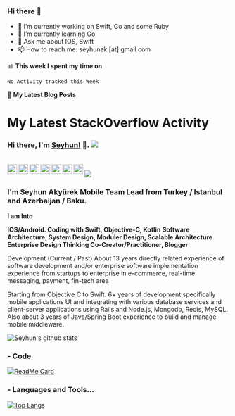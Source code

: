 ### Hi there 👋

- 🔭 I’m currently working on Swift, Go and some Ruby
- 🌱 I’m currently learning Go
- 💬 Ask me about IOS, Swift
- 📫 How to reach me: seyhunak [at] gmail com

📊 **This week I spent my time on**
<!--START_SECTION:waka-->
```text
No Activity tracked this Week
```
<!--END_SECTION:waka-->

📕 **My Latest Blog Posts**
<!-- BLOG-POST-LIST:START -->
<!-- BLOG-POST-LIST:END -->

# My Latest StackOverflow Activity
<!-- STACKOVERFLOW:START -->
<!-- STACKOVERFLOW:END -->

### Hi there, I'm [Seyhun!](https://seyhunak.codes) 👋. ![](https://pronoun.cyou/x/y?subject=He&object=Him&height=20)


<br/>
<a href="https://twitter.com/seyhunak">
  <img align="left" alt="Seyhun Akyürek| Twitter" width="22px" src="https://cdn.jsdelivr.net/npm/simple-icons@v3/icons/twitter.svg" />
</a>
<a href="https://www.linkedin.com/in/seyhunak/">
  <img align="left" alt="Linkedin" width="22px" src="https://cdn.jsdelivr.net/npm/simple-icons@v3/icons/linkedin.svg" />
</a>
<a href="https://t.me/seyhunak">
  <img align="left" alt="Telegram" width="22px" src="https://cdn.jsdelivr.net/npm/simple-icons@v3/icons/telegram.svg" />
</a>
<a href="https://www.instagram.com/seyhunak/">
  <img align="left" alt="Instagram" width="22px" src="https://cdn.jsdelivr.net/npm/simple-icons@v3/icons/instagram.svg" />
</a>
<a href="https://www.reddit.com/user/seyhunak">
  <img align="left" alt=" Reddit" width="22px" src="https://cdn.jsdelivr.net/npm/simple-icons@v3/icons/reddit.svg" />
</a>
<a href="https://leetcode.com/seyhunak/">
  <img align="left" alt="Leetcode" width="22px" src="https://cdn.jsdelivr.net/npm/simple-icons@v3/icons/leetcode.svg" />
</a>
<a href="https://www.codechef.com/users/seyhunak">
  <img align="left" alt=" Codechef" width="22px" src="https://cdn.jsdelivr.net/npm/simple-icons@v3/icons/codechef.svg" />
</a>

![](https://visitor-badge.glitch.me/badge?page_id=seyhunak.seyhunak)

### I'm Seyhun Akyürek Mobile Team Lead from Turkey / Istanbul and Azerbaijan / Baku.
**I am Into**

**IOS/Android. Coding with Swift, Objective-C, Kotlin**
**Software Architecture, System Design, Moduler Design, Scalable Architecture**
**Enterprise Design Thinking Co-Creator/Practitioner, Blogger**

Development (Current / Past)
About 13 years directly related experience of software development and/or enterprise software implementation experience from startups to enterprise in e-commerce, real-time messaging, payment, fin-tech area

Starting from Objective C to Swift. 6+ years of development specifically mobile applications UI and integrating with various database services and client-server applications using Rails and Node.js, Mongodb, Redis, MySQL. Also about 3 years of Java/Spring Boot experience to build and manage mobile middleware.
<br />

![Seyhun's github stats](https://github-readme-stats.vercel.app/api?username=seyhunak&show_icons=true&theme=simple)


### - Code
[![ReadMe Card](https://github-readme-stats.vercel.app/api/pin/?username=seyhunak&repo=twitter-bootstrap-rails)](https://github.com/seyhunak/github-readme-stats)

### - Languages and Tools...
[![Top Langs](https://github-readme-stats.vercel.app/api/top-langs/?username=seyhunak&hide_langs_below=1)](https://github.com/seyhunak/github-readme-stats)